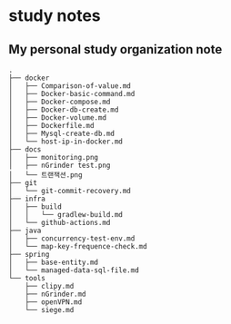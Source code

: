 # study notes 
## My personal study organization note     
    .
    ├── docker
    │   ├── Comparison-of-value.md
    │   ├── Docker-basic-command.md
    │   ├── Docker-compose.md
    │   ├── Docker-db-create.md
    │   ├── Docker-volume.md
    │   ├── Dockerfile.md
    │   ├── Mysql-create-db.md
    │   └── host-ip-in-docker.md
    ├── docs
    │   ├── monitoring.png
    │   ├── nGrinder test.png
    │   └── 트랜잭션.png
    ├── git
    │   └── git-commit-recovery.md
    ├── infra
    │   ├── build
    │   │   └── gradlew-build.md
    │   └── github-actions.md
    ├── java
    │   ├── concurrency-test-env.md
    │   └── map-key-frequence-check.md
    ├── spring
    │   ├── base-entity.md
    │   └── managed-data-sql-file.md
    └── tools
        ├── clipy.md
        ├── nGrinder.md
        ├── openVPN.md
        └── siege.md
